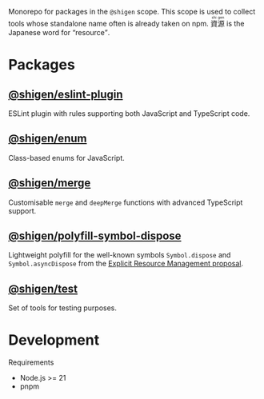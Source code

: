 Monorepo for packages in the `@shigen` scope. This scope is used to collect tools whose standalone name often is already taken on npm. <ruby lang="ja">資<rt>shi</rt>源<rt>gen</rt></ruby> is the Japanese word for <q lang="en">resource</q>.

# Packages

## [@shigen/eslint-plugin](packages/eslint-plugin)
ESLint plugin with rules supporting both JavaScript and TypeScript code.

## [@shigen/enum](packages/enum)
Class-based enums for JavaScript.

## [@shigen/merge](packages/merge)
Customisable `merge` and `deepMerge` functions with advanced TypeScript support.

## [@shigen/polyfill-symbol-dispose](packages/polyfill-symbol-dispose)
Lightweight polyfill for the well-known symbols `Symbol.dispose` and `Symbol.asyncDispose` from the [Explicit Resource Management proposal](https://github.com/tc39/proposal-explicit-resource-management).

## [@shigen/test](packages/test)
Set of tools for testing purposes.

# Development

Requirements

- Node.js >= 21
- pnpm

